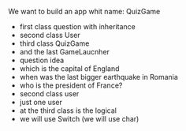We want to build an app whit name: QuizGame
- first class question with inheritance
- second class User
- third class QuizGame
- and the last GameLaucnher
- question idea
- which is the capital of England
- when was the last bigger earthquake in Romania
- who is the president of France?
- second class user
- just one user
- at the third class is the logical
- we will use Switch (we will use char)